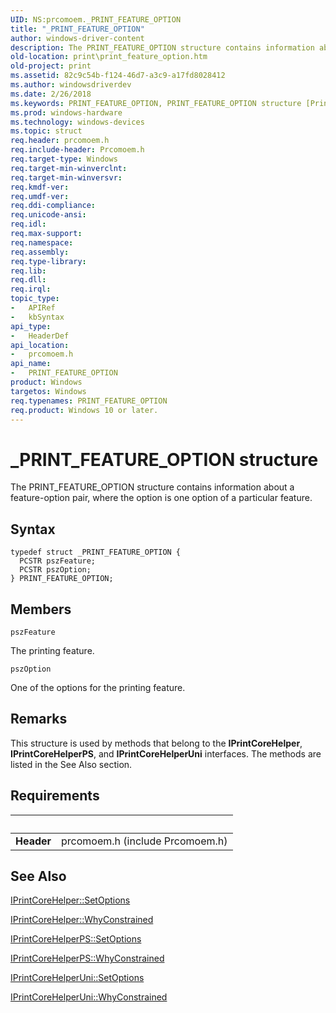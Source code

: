 ```yaml
---
UID: NS:prcomoem._PRINT_FEATURE_OPTION
title: "_PRINT_FEATURE_OPTION"
author: windows-driver-content
description: The PRINT_FEATURE_OPTION structure contains information about a feature-option pair, where the option is one option of a particular feature.
old-location: print\print_feature_option.htm
old-project: print
ms.assetid: 82c9c54b-f124-46d7-a3c9-a17fd8028412
ms.author: windowsdriverdev
ms.date: 2/26/2018
ms.keywords: PRINT_FEATURE_OPTION, PRINT_FEATURE_OPTION structure [Print Devices], _PRINT_FEATURE_OPTION, prcomoem/PRINT_FEATURE_OPTION, print.print_feature_option, print_unidrv-pscript_ui_2f776943-da30-40c4-909a-56472768c8df.xml
ms.prod: windows-hardware
ms.technology: windows-devices
ms.topic: struct
req.header: prcomoem.h
req.include-header: Prcomoem.h
req.target-type: Windows
req.target-min-winverclnt: 
req.target-min-winversvr: 
req.kmdf-ver: 
req.umdf-ver: 
req.ddi-compliance: 
req.unicode-ansi: 
req.idl: 
req.max-support: 
req.namespace: 
req.assembly: 
req.type-library: 
req.lib: 
req.dll: 
req.irql: 
topic_type:
-	APIRef
-	kbSyntax
api_type:
-	HeaderDef
api_location:
-	prcomoem.h
api_name:
-	PRINT_FEATURE_OPTION
product: Windows
targetos: Windows
req.typenames: PRINT_FEATURE_OPTION
req.product: Windows 10 or later.
---
```


# _PRINT_FEATURE_OPTION structure
The PRINT_FEATURE_OPTION structure contains information about a feature-option pair, where the option is one option of a particular feature.

## Syntax
```
typedef struct _PRINT_FEATURE_OPTION {
  PCSTR pszFeature;
  PCSTR pszOption;
} PRINT_FEATURE_OPTION;
```

## Members


`pszFeature`

The printing feature.

`pszOption`

One of the options for the printing feature.

## Remarks
This structure is used by methods that belong to the <b>IPrintCoreHelper</b>, <b>IPrintCoreHelperPS</b>, and <b>IPrintCoreHelperUni</b> interfaces. The methods are listed in the See Also section.

## Requirements
| &nbsp; | &nbsp; |
| ---- |:---- |
| **Header** | prcomoem.h (include Prcomoem.h) |

## See Also

<a href="https://msdn.microsoft.com/library/windows/hardware/ff552963">IPrintCoreHelper::SetOptions</a>



<a href="https://msdn.microsoft.com/library/windows/hardware/ff552965">IPrintCoreHelper::WhyConstrained</a>



<a href="https://msdn.microsoft.com/library/windows/hardware/ff552912">IPrintCoreHelperPS::SetOptions</a>



<a href="https://msdn.microsoft.com/library/windows/hardware/ff552915">IPrintCoreHelperPS::WhyConstrained</a>



<a href="https://msdn.microsoft.com/library/windows/hardware/ff552945">IPrintCoreHelperUni::SetOptions</a>



<a href="https://msdn.microsoft.com/library/windows/hardware/ff552947">IPrintCoreHelperUni::WhyConstrained</a>